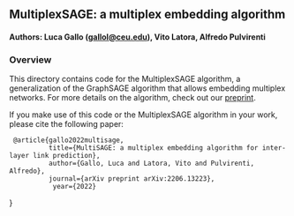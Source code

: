 ## MultiplexSAGE: a multiplex embedding algorithm

#### Authors: Luca Gallo (gallol@ceu.edu), Vito Latora, Alfredo Pulvirenti

### Overview

This directory contains code for the MultiplexSAGE algorithm, a generalization of the GraphSAGE algorithm that allows embedding multiplex networks.
For more details on the algorithm, check out our [preprint](https://arxiv.org/abs/2206.13223.pdf).

If you make use of this code or the MultiplexSAGE algorithm in your work, please cite the following paper:

     @article{gallo2022multisage,
              title={MultiSAGE: a multiplex embedding algorithm for inter-layer link prediction},
              author={Gallo, Luca and Latora, Vito and Pulvirenti, Alfredo},
              journal={arXiv preprint arXiv:2206.13223},
               year={2022}
}
